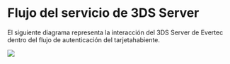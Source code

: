# Flujo del servicio de 3DS Server

El siguiente diagrama representa la interacción del 3DS Server de Evertec dentro del flujo de autenticación del tarjetahabiente.

![](https://wiki.placetopay.com/images/thumb/f/fc/Three-d-secure-flow-3.png/1318px-Three-d-secure-flow-3.png)

